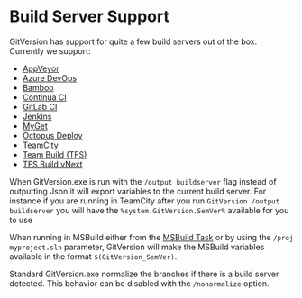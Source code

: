 # Build Server Support
GitVersion has support for quite a few build servers out of the box. Currently we support:

 - [AppVeyor](build-server/appveyor.md)
 - [Azure DevOps](build-server/azure-devops.md)
 - [Bamboo](build-server/bamboo.md)
 - [Continua CI](build-server/continua.md)
 - [GitLab CI](build-server/gitlab.md)
 - [Jenkins](build-server/jenkins.md)
 - [MyGet](build-server/myget.md)
 - [Octopus Deploy](build-server/octopus-deploy.md)
 - [TeamCity](build-server/teamcity.md)
 - [Team Build (TFS)](build-server/teambuild.md)
 - [TFS Build vNext](build-server/tfs-build-vnext.md)

When GitVersion.exe is run with the `/output buildserver` flag instead of outputting Json it will export variables to the current build server.
For instance if you are running in TeamCity after you run `GitVersion /output buildserver` you will have the `%system.GitVersion.SemVer%` available for you to use

When running in MSBuild either from the [MSBuild Task](/usage/msbuild-task) or by using the `/proj myproject.sln` parameter, GitVersion will make the MSBuild variables available in the format `$(GitVersion_SemVer)`.

Standard GitVersion.exe normalize the branches if there is a build server detected. This behavior can be disabled with the `/nonormalize` option.
